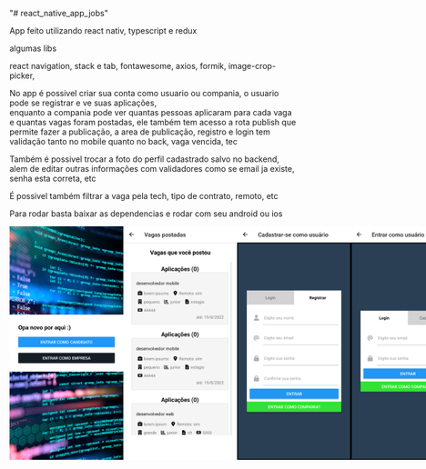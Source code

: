 "# react_native_app_jobs" 

App feito utilizando react nativ, typescript e redux

algumas libs

react navigation, stack e tab, fontawesome, axios, formik, image-crop-picker,

No app é possivel criar sua conta como usuario ou compania, o usuario pode se registrar e ve suas aplicações,</br>
enquanto a compania pode ver quantas pessoas aplicaram para cada vaga e quantas vagas foram postadas, ele também tem acesso a rota publish que permite fazer a publicação, a area de publicação, registro e login tem validação tanto no mobile quanto no back, vaga vencida, tec</br>

Também é possivel trocar a foto do perfil cadastrado salvo no backend, alem de editar outras informações com validadores como se email ja existe, senha esta correta, etc </br>

É possivel também filtrar a vaga pela tech, tipo de contrato, remoto, etc

Para rodar basta baixar as dependencias e rodar com seu android ou ios

<p align="center" width="700" style="display: flex; justify-content: space-between;">
<img src="home.png"  width="200"/> 
<img src="vagas_postadas.png"  width="200"/>
 <img src="tela_registro.png" width="200"> 
<img src="tela_login.png"  width="200"/> 
<img src="mudar_foto2.png"  width="200"/> 
<img src="mudar_foto.png"  width="200"/>  
<img src="lista.png"  width="200"/> 
<img src="filtrar_tech.png"  width="200"/> 
<img src="list_tech.png"  width="200"/> 
<img src="detalhe_vaga.png"  width="200"/> 
<img src="detalhe_vaga2.png"  width="200"/>  
<img src="dashardo_matching.png"  width="200"/>  
<img src="candidaturas.png"  width="200"/>  
<img src="aplicou_vaga.png"  width="200"/>  
<img src="vagas_postadas.png"  width="200"/>
</p>

 
 

